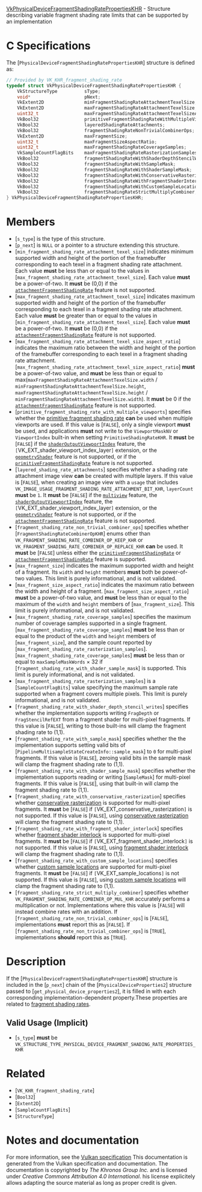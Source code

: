 [VkPhysicalDeviceFragmentShadingRatePropertiesKHR](https://www.khronos.org/registry/vulkan/specs/1.3-extensions/man/html/VkPhysicalDeviceFragmentShadingRatePropertiesKHR.html) - Structure describing variable fragment shading rate limits that can be supported by an implementation

# C Specifications
The [`PhysicalDeviceFragmentShadingRatePropertiesKHR`] structure is
defined as:
```c
// Provided by VK_KHR_fragment_shading_rate
typedef struct VkPhysicalDeviceFragmentShadingRatePropertiesKHR {
    VkStructureType          sType;
    void*                    pNext;
    VkExtent2D               minFragmentShadingRateAttachmentTexelSize;
    VkExtent2D               maxFragmentShadingRateAttachmentTexelSize;
    uint32_t                 maxFragmentShadingRateAttachmentTexelSizeAspectRatio;
    VkBool32                 primitiveFragmentShadingRateWithMultipleViewports;
    VkBool32                 layeredShadingRateAttachments;
    VkBool32                 fragmentShadingRateNonTrivialCombinerOps;
    VkExtent2D               maxFragmentSize;
    uint32_t                 maxFragmentSizeAspectRatio;
    uint32_t                 maxFragmentShadingRateCoverageSamples;
    VkSampleCountFlagBits    maxFragmentShadingRateRasterizationSamples;
    VkBool32                 fragmentShadingRateWithShaderDepthStencilWrites;
    VkBool32                 fragmentShadingRateWithSampleMask;
    VkBool32                 fragmentShadingRateWithShaderSampleMask;
    VkBool32                 fragmentShadingRateWithConservativeRasterization;
    VkBool32                 fragmentShadingRateWithFragmentShaderInterlock;
    VkBool32                 fragmentShadingRateWithCustomSampleLocations;
    VkBool32                 fragmentShadingRateStrictMultiplyCombiner;
} VkPhysicalDeviceFragmentShadingRatePropertiesKHR;
```

# Members
- [`s_type`] is the type of this structure.
- [`p_next`] is `NULL` or a pointer to a structure extending this structure.
- [`min_fragment_shading_rate_attachment_texel_size`] indicates minimum supported width and height of the portion of the framebuffer corresponding to each texel in a fragment shading rate attachment. Each value  **must**  be less than or equal to the values in [`max_fragment_shading_rate_attachment_texel_size`]. Each value  **must**  be a power-of-two. It  **must**  be (0,0) if the [`attachmentFragmentShadingRate`](https://www.khronos.org/registry/vulkan/specs/1.3-extensions/html/vkspec.html#features-attachmentFragmentShadingRate) feature is not supported.
- [`max_fragment_shading_rate_attachment_texel_size`] indicates maximum supported width and height of the portion of the framebuffer corresponding to each texel in a fragment shading rate attachment. Each value  **must**  be greater than or equal to the values in [`min_fragment_shading_rate_attachment_texel_size`]. Each value  **must**  be a power-of-two. It  **must**  be (0,0) if the [`attachmentFragmentShadingRate`](https://www.khronos.org/registry/vulkan/specs/1.3-extensions/html/vkspec.html#features-attachmentFragmentShadingRate) feature is not supported.
- [`max_fragment_shading_rate_attachment_texel_size_aspect_ratio`] indicates the maximum ratio between the width and height of the portion of the framebuffer corresponding to each texel in a fragment shading rate attachment. [`max_fragment_shading_rate_attachment_texel_size_aspect_ratio`] **must**  be a power-of-two value, and  **must**  be less than or equal to max(`maxFragmentShadingRateAttachmentTexelSize.width` / `minFragmentShadingRateAttachmentTexelSize.height`, `maxFragmentShadingRateAttachmentTexelSize.height` / `minFragmentShadingRateAttachmentTexelSize.width`). It  **must**  be 0 if the [`attachmentFragmentShadingRate`](https://www.khronos.org/registry/vulkan/specs/1.3-extensions/html/vkspec.html#features-attachmentFragmentShadingRate) feature is not supported.
- [`primitive_fragment_shading_rate_with_multiple_viewports`] specifies     whether the [primitive     fragment shading rate](https://www.khronos.org/registry/vulkan/specs/1.3-extensions/html/vkspec.html#primsrast-fragment-shading-rate-primitive) **can**  be used when multiple viewports are used.     If this value is [`FALSE`], only a single viewport  **must**  be used,     and applications  **must**  not write to the     `ViewportMaskNV` or     `ViewportIndex` built-in when setting `PrimitiveShadingRateKHR`.     It  **must**  be [`FALSE`] if     the [`shaderOutputViewportIndex`](https://www.khronos.org/registry/vulkan/specs/1.3-extensions/html/vkspec.html#features-shaderOutputViewportIndex) feature,     the `[`VK_EXT_shader_viewport_index_layer`]` extension, or     the [`geometryShader`](https://www.khronos.org/registry/vulkan/specs/1.3-extensions/html/vkspec.html#features-geometryShader) feature is not     supported, or if the [`primitiveFragmentShadingRate`](https://www.khronos.org/registry/vulkan/specs/1.3-extensions/html/vkspec.html#features-primitiveFragmentShadingRate) feature is not supported.
- [`layered_shading_rate_attachments`] specifies whether a shading rate     attachment image view  **can**  be created with multiple layers.     If this value is [`FALSE`], when creating an image view with a     `usage` that includes     `VK_IMAGE_USAGE_FRAGMENT_SHADING_RATE_ATTACHMENT_BIT_KHR`,     `layerCount` **must**  be `1`.     It  **must**  be [`FALSE`] if     the [`multiview`](https://www.khronos.org/registry/vulkan/specs/1.3-extensions/html/vkspec.html#features-multiview) feature,     the [`shaderOutputViewportIndex`](https://www.khronos.org/registry/vulkan/specs/1.3-extensions/html/vkspec.html#features-shaderOutputViewportIndex) feature,     the `[`VK_EXT_shader_viewport_index_layer`]` extension, or     the [`geometryShader`](https://www.khronos.org/registry/vulkan/specs/1.3-extensions/html/vkspec.html#features-geometryShader) feature is not     supported, or if the [`attachmentFragmentShadingRate`](https://www.khronos.org/registry/vulkan/specs/1.3-extensions/html/vkspec.html#features-attachmentFragmentShadingRate) feature is not supported.
- [`fragment_shading_rate_non_trivial_combiner_ops`] specifies whether [`FragmentShadingRateCombinerOpKHR`] enums other than `VK_FRAGMENT_SHADING_RATE_COMBINER_OP_KEEP_KHR` or `VK_FRAGMENT_SHADING_RATE_COMBINER_OP_REPLACE_KHR` **can**  be used. It  **must**  be [`FALSE`] unless either the [`primitiveFragmentShadingRate`](https://www.khronos.org/registry/vulkan/specs/1.3-extensions/html/vkspec.html#features-primitiveFragmentShadingRate) or [`attachmentFragmentShadingRate`](https://www.khronos.org/registry/vulkan/specs/1.3-extensions/html/vkspec.html#features-attachmentFragmentShadingRate) feature is supported.
- [`max_fragment_size`] indicates the maximum supported width and height of a fragment. Its `width` and `height` members  **must**  both be power-of-two values. This limit is purely informational, and is not validated.
- [`max_fragment_size_aspect_ratio`] indicates the maximum ratio between the width and height of a fragment. [`max_fragment_size_aspect_ratio`] **must**  be a power-of-two value, and  **must**  be less than or equal to the maximum of the `width` and `height` members of [`max_fragment_size`]. This limit is purely informational, and is not validated.
- [`max_fragment_shading_rate_coverage_samples`] specifies the maximum number of coverage samples supported in a single fragment. [`max_fragment_shading_rate_coverage_samples`] **must**  be less than or equal to the product of the `width` and `height` members of [`max_fragment_size`], and the sample count reported by [`max_fragment_shading_rate_rasterization_samples`]. [`max_fragment_shading_rate_coverage_samples`] **must**  be less than or equal to `maxSampleMaskWords` × 32 if [`fragment_shading_rate_with_shader_sample_mask`] is supported. This limit is purely informational, and is not validated.
- [`max_fragment_shading_rate_rasterization_samples`] is a [`SampleCountFlagBits`] value specifying the maximum sample rate supported when a fragment covers multiple pixels. This limit is purely informational, and is not validated.
- [`fragment_shading_rate_with_shader_depth_stencil_writes`] specifies whether the implementation supports writing `FragDepth` or `FragStencilRefEXT` from a fragment shader for multi-pixel fragments. If this value is [`FALSE`], writing to those built-ins will clamp the fragment shading rate to (1,1).
- [`fragment_shading_rate_with_sample_mask`] specifies whether the the implementation supports setting valid bits of [`PipelineMultisampleStateCreateInfo::sample_mask`] to `0` for multi-pixel fragments. If this value is [`FALSE`], zeroing valid bits in the sample mask will clamp the fragment shading rate to (1,1).
- [`fragment_shading_rate_with_shader_sample_mask`] specifies whether the implementation supports reading or writing [`SampleMask`] for multi-pixel fragments. If this value is [`FALSE`], using that built-in will clamp the fragment shading rate to (1,1).
- [`fragment_shading_rate_with_conservative_rasterization`] specifies whether [conservative rasterization](https://www.khronos.org/registry/vulkan/specs/1.3-extensions/html/vkspec.html#primsrast-conservativeraster) is supported for multi-pixel fragments. It  **must**  be [`FALSE`] if `[`VK_EXT_conservative_rasterization`]` is not supported. If this value is [`FALSE`], using [conservative rasterization](https://www.khronos.org/registry/vulkan/specs/1.3-extensions/html/vkspec.html#primsrast-conservativeraster) will clamp the fragment shading rate to (1,1).
- [`fragment_shading_rate_with_fragment_shader_interlock`] specifies whether [fragment shader interlock](https://www.khronos.org/registry/vulkan/specs/1.3-extensions/html/vkspec.html#fragops-shader-interlock) is supported for multi-pixel fragments. It  **must**  be [`FALSE`] if `[`VK_EXT_fragment_shader_interlock`]` is not supported. If this value is [`FALSE`], using [fragment shader interlock](https://www.khronos.org/registry/vulkan/specs/1.3-extensions/html/vkspec.html#fragops-shader-interlock) will clamp the fragment shading rate to (1,1).
- [`fragment_shading_rate_with_custom_sample_locations`] specifies whether [custom sample locations](https://www.khronos.org/registry/vulkan/specs/1.3-extensions/html/vkspec.html#primsrast-samplelocations) are supported for multi-pixel fragments. It  **must**  be [`FALSE`] if `[`VK_EXT_sample_locations`]` is not supported. If this value is [`FALSE`], using [custom sample locations](https://www.khronos.org/registry/vulkan/specs/1.3-extensions/html/vkspec.html#primsrast-samplelocations) will clamp the fragment shading rate to (1,1).
- [`fragment_shading_rate_strict_multiply_combiner`] specifies whether `VK_FRAGMENT_SHADING_RATE_COMBINER_OP_MUL_KHR` accurately performs a multiplication or not. Implementations where this value is [`FALSE`] will instead combine rates with an addition. If [`fragment_shading_rate_non_trivial_combiner_ops`] is [`FALSE`], implementations  **must**  report this as [`FALSE`]. If [`fragment_shading_rate_non_trivial_combiner_ops`] is [`TRUE`], implementations  **should**  report this as [`TRUE`].

# Description
If the [`PhysicalDeviceFragmentShadingRatePropertiesKHR`] structure is included in the [`p_next`] chain of the
[`PhysicalDeviceProperties2`] structure passed to
[`get_physical_device_properties2`], it is filled in with each
corresponding implementation-dependent property.These properties are related to [fragment
shading rates](https://www.khronos.org/registry/vulkan/specs/1.3-extensions/html/vkspec.html#primsrast-fragment-shading-rate).
## Valid Usage (Implicit)
-  [`s_type`] **must**  be `VK_STRUCTURE_TYPE_PHYSICAL_DEVICE_FRAGMENT_SHADING_RATE_PROPERTIES_KHR`

# Related
- [`VK_KHR_fragment_shading_rate`]
- [`Bool32`]
- [`Extent2D`]
- [`SampleCountFlagBits`]
- [`StructureType`]

# Notes and documentation
For more information, see the [Vulkan specification](https://www.khronos.org/registry/vulkan/specs/1.3-extensions/html/vkspec.html)
This documentation is generated from the Vulkan specification and documentation.
The documentation is copyrighted by *The Khronos Group Inc.* and is licensed under *Creative Commons Attribution 4.0 International*.
his license explicitely allows adapting the source material as long as proper credit is given.
        